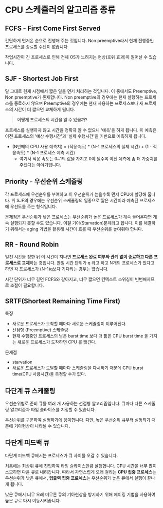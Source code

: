 # CPU 스케쥴러의 알고리즘 종류



## FCFS - First Come First Served

간단하게 먼저온 순으로 진행해 주는 것입니다. Non preemptive라서 현재 진행중인 프로세스를 종료할 수단이 없습니다.

작업시간이 긴 프로세스로 인해 전체 OS가 느려지는 현상(호위 효과)이 일어날 수 있습니다.


## SJF - Shortest Job First

말 그대로 현재 시점에서 짧은 일을 먼저 처리하는 것입니다. 이 중에서도 Preemptive, Non preemptive가 존재합니다. Non preemptive의 경우에는 현재 실행하는 프로세스를 종료하지 않으며 Preemptive의 경우에는 현재 사용하는 프로세스보다 새 프로세스의 시간이 더 짧으면 교체하게 됩니다.



> **어떻게 프로세스의 시간을 알 수 있을까?**

프로세스를 실행하지 않고 시간을 정확히 알 수 없으니 '예측'을 하게 됩니다. 이 예측은 이전 프로세스의 '예상 수행시간'과 '실제 수행시간'을 기반으로 예측하게 됩니다.

- (N번째의 CPU 사용 예측치) = (적응속도) \* (N-1 프로세스의 실제 시간) + (1 - 적응속도) \* (N-1 프로세스 예측 시간)
  - 여기서 적응 속도는 0~1의 값을 가지고 0이 될수록 이전 예측에 좀 더 가중치를 주겠다는 이야기입니다.



## Priority - 우선순위 스케쥴링

각 프로세스에 우선순위를 부여하고 이 우선순위가 높을수록 먼저 CPU에 할당해 줍니다. 위 SJF의 경우에는 우선순위 스케쥴링의 일종으로 짧은 시간이라 예측된 프로세스에 우선도를 주는 형식입니다.

문제점은 우선순위가 낮은 프로세스는 우선순위가 높은 프로세스가 계속 들어온다면 계속 실행되지 못할 수도 있습니다. 이걸 기아(Starvation)문제라고 합니다. 이를 해결하기 위해서는 aging 기법을 활용해 시간이 흐를 때 우선순위를 높여줘야 합니다.



## RR - Round Robin

일전 시간을 정한 뒤 이 시간이 지나면 **프로세스 완료 여부와 관계 없이 종료하고 다른 프로세스로 교체**하는 것입니다.  만일 시간 단위가 q 라고 하고 N개의 프로세스가 있다고 하면 각 프로세스가 (N-1)q보다 기다리는 경우는 없습니다.

시간 단위가 너무 길면 FCFS와 같아지고, 너무 짧으면 컨텍스트 스위칭이 빈번해지므로 조절이 필요합니다. 

## SRTF(Shortest Remaining Time First)

특징
- 새로운 프로세스가 도착할 때마다 새로운 스케줄링이 이루어진다.
- 선점형 (Preemptive) 스케줄링
- 현재 수행중인 프로세스의 남은 burst time 보다 더 짧은 CPU burst time 을 가지는 새로운 프로세스가 도착하면 CPU 를 뺏긴다.

문제점
- starvation
- 새로운 프로세스가 도달할 때마다 스케줄링을 다시하기 때문에 CPU burst time(CPU 사용시간)을 측정할 수가 없다.



## 다단계 큐 스케줄링
우선순위별로 준비 큐를 여러 개 사용하는 선점형 알고리즘입니다. 큐마다 다른 스케줄링 알고리즘과 타임 슬라이스를 지정할 수 있습니다.

우선순위를 구분하여 실행하기에 용이합니다.
다만, 높은 우선순위 큐부터 실행되기 때문에 기아현상이 나타날 수 있습니다.


## 다단계 피드백 큐
다단계 피드백 큐에서는 프로세스가 큐 사이를 오갈 수 있습니다. 

처음에는 최상위 큐에 진입하여 타임 슬라이스만큼 실행합니다. CPU 시간을 너무 많이 소모하면 다음 큐로 내려갑니다. 따라서 자연스럽게 오래 걸리는 **CPU 집중 프로세스**는 우선순위가 낮은 큐에서, **입출력 집중 프로세스**는 우선순위가 높은 큐에서 실행이 끝나게 됩니다.

낮은 큐에서 너무 오래 머무른 큐의 기아현상을 방지하기 위해 에이징 기법을 사용하여 높은 큐로 다시 이동시켜줍니다.
